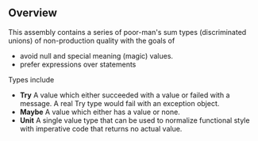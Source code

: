 ﻿## Overview ##
This assembly contains a series of poor-man's sum types (discriminated unions) of non-production quality with the goals of
* avoid null and special meaning (magic) values.
* prefer expressions over statements

Types include
* **Try** A value which either succeeded with a value or failed with a message. A real Try type would fail with an exception object. 
* **Maybe** A value which either has a value or none.
* **Unit** A single value type that can be used to normalize functional style with imperative code that returns no actual value.
 

